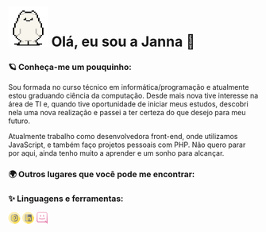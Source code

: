 <h1> <img src="./imgs/giphy.gif" width="80px" height="80px" />  Olá, eu sou a Janna 👋 </h1>

<h3> 🪐 Conheça-me um pouquinho: </h3>

<p> Sou formada no curso técnico em informática/programação e atualmente estou graduando ciência da computação. Desde mais nova tive 
interesse na área de TI e, quando tive oportunidade de iniciar meus estudos, descobri nela uma nova realização e passei a ter certeza 
do que desejo para meu futuro. </p>

<p> Atualmente trabalho como desenvolvedora front-end, onde utilizamos JavaScript, e também faço projetos pessoais com PHP. Não quero 
parar por aqui, ainda tenho muito a aprender e um sonho para alcançar. </p>

<h3> 🌍 Outros lugares que você pode me encontrar: </h3>

<h3> ✨ Linguagens e ferramentas: </h3>
<a href=""><img src="./imgs/instagram.png" /></a>
<a href=""><img src="./imgs/linkedin.png" /></a>
<a href=""><img src="./imgs/discordia.png" /></a>


<!--
**jnnastti/jnnastti** is a ✨ _special_ ✨ repository because its `README.md` (this file) appears on your GitHub profile.

Here are some ideas to get you started:

- 🔭 I’m currently working on ...
- 🌱 I’m currently learning ...
- 👯 I’m looking to collaborate on ...
- 🤔 I’m looking for help with ...
- 💬 Ask me about ...
- 📫 How to reach me: ...
- 😄 Pronouns: ...
- ⚡ Fun fact: ...
-->
